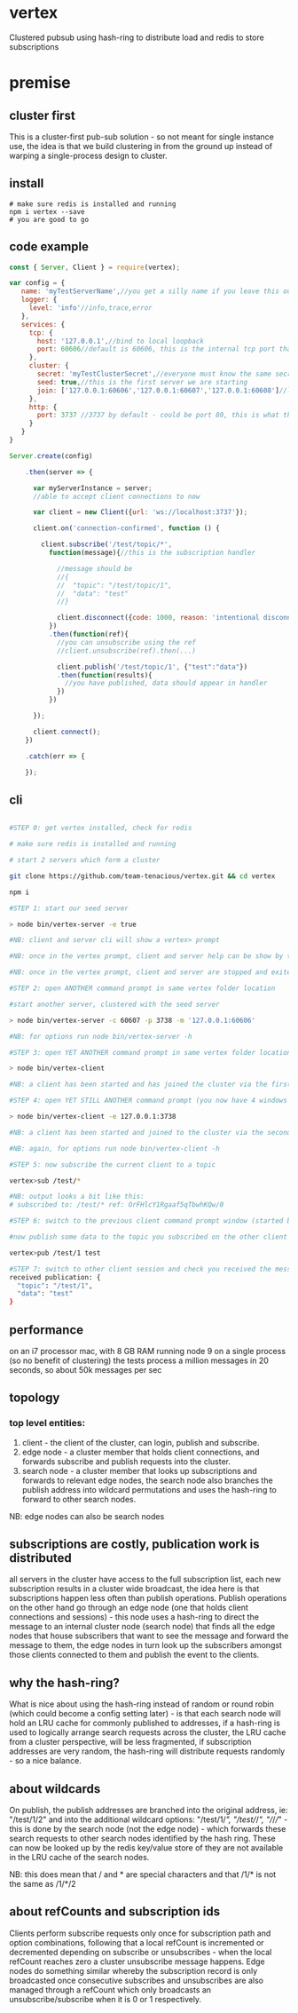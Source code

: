 # vertex
Clustered pubsub using hash-ring to distribute load and redis to store subscriptions

# premise

## cluster first
This is a cluster-first pub-sub solution - so not meant for single instance use, the idea is that we build clustering in from the ground up instead of warping a single-process design to cluster.

## install
```
# make sure redis is installed and running
npm i vertex --save
# you are good to go
```

## code example

```javascript
const { Server, Client } = require(vertex);

var config = {
   name: 'myTestServerName',//you get a silly name if you leave this out
   logger: {
     level: 'info'//info,trace,error
   },
   services: {
     tcp: {
       host: '127.0.0.1',//bind to local loopback
       port: 60606//default is 60606, this is the internal tcp port that cluster comms for this node happens on
     },
     cluster: {
       secret: 'myTestClusterSecret',//everyone must know the same secret to join
       seed: true,//this is the first server we are starting
       join: ['127.0.0.1:60606','127.0.0.1:60607','127.0.0.1:60608']//list of nodes to rediscover if one is dropped and restarts
     },
     http: {
       port: 3737 //3737 by default - could be port 80, this is what the clients connect to
     }
   }
}

Server.create(config)

    .then(server => {

      var myServerInstance = server;
      //able to accept client connections to now

      var client = new Client({url: 'ws://localhost:3737'});

      client.on('connection-confirmed', function () {

        client.subscribe('/test/topic/*',
          function(message){//this is the subscription handler

            //message should be
            //{
            //  "topic": "/test/topic/1",
            //  "data": "test"
            //}

            client.disconnect({code: 1000, reason: 'intentional disconnect test'});
          })
          .then(function(ref){
            //you can unsubscribe using the ref
            //client.unsubscribe(ref).then(...)

            client.publish('/test/topic/1', {"test":"data"})
            .then(function(results){
              //you have published, data should appear in handler
            })
          })

      });

      client.connect();
    })

    .catch(err => {

    });

```

## cli

```bash

#STEP 0: get vertex installed, check for redis

# make sure redis is installed and running

# start 2 servers which form a cluster

git clone https://github.com/team-tenacious/vertex.git && cd vertex

npm i

#STEP 1: start our seed server

> node bin/vertex-server -e true

#NB: client and server cli will show a vertex> prompt

#NB: once in the vertex prompt, client and server help can be show by typing h and enter

#NB: once in the vertex prompt, client and server are stopped and exited by typing x and enter

#STEP 2: open ANOTHER command prompt in same vertex folder location

#start another server, clustered with the seed server

> node bin/vertex-server -c 60607 -p 3738 -m '127.0.0.1:60606'

#NB: for options run node bin/vertex-server -h

#STEP 3: open YET ANOTHER command prompt in same vertex folder location

> node bin/vertex-client

#NB: a client has been started and has joined the cluster via the first default server

#STEP 4: open YET STILL ANOTHER command prompt (you now have 4 windows open) in same vertex folder location

> node bin/vertex-client -e 127.0.0.1:3738

#NB: a client has been started and joined to the cluster via the second started server

#NB: again, for options run node bin/vertex-client -h

#STEP 5: now subscribe the current client to a topic

vertex>sub /test/*

#NB: output looks a bit like this:
# subscribed to: /test/* ref: OrFHlcY1Rgaaf5qTbwhKQw/0

#STEP 6: switch to the previous client command prompt window (started by running "node bin/vertex-client")

#now publish some data to the topic you subscribed on the other client to

vertex>pub /test/1 test

#STEP 7: switch to other client session and check you received the message:
received publication: {
  "topic": "/test/1",
  "data": "test"
}

```

## performance
on an i7 processor mac, with 8 GB RAM running node 9 on a single process (so no benefit of clustering) the tests process a million messages in 20 seconds, so about 50k messages per sec

## topology

### top level entities:
1. client - the client of the cluster, can login, publish and subscribe.
2. edge node - a cluster member that holds client connections, and forwards subscribe and publish requests into the cluster.
3. search node - a cluster member that looks up subscriptions and forwards to relevant edge nodes, the search node also branches the publish address into wildcard permutations and uses the hash-ring to forward to other search nodes.

NB: edge nodes can also be search nodes

## subscriptions are costly, publication work is distributed
all servers in the cluster have access to the full subscription list, each new subscription results in a cluster wide broadcast, the idea here is that subscriptions happen less often than publish operations. Publish operations on the other hand go through an edge node (one that holds client connections and sessions) - this node uses a hash-ring to direct the message to an internal cluster node (search  node) that finds all the edge nodes that house subscribers that want to see the message and forward the message to them, the edge nodes in turn look up the subscribers amongst those clients connected to them and publish the event to the clients.

## why the hash-ring?
What is nice about using the hash-ring instead of random or round robin (which could become a config setting later) - is that each search node will hold an LRU cache for commonly published to addresses, if a hash-ring is used to logically arrange search requests across the cluster, the LRU cache from a cluster perspective, will be less fragmented, if subscription addresses are very random, the hash-ring will distribute requests randomly - so a nice balance.

## about wildcards
On publish, the publish addresses are branched into the original address, ie: "/test/1/2" and into the additional wildcard options: "/test/1/*", "/test/*/*", "/*/*/*" - this is done by the search node (not the edge node) - which forwards these search requests to other search nodes identified by the hash ring. These can now be looked up by the redis key/value store of they are not available in the LRU cache of the search nodes.

NB: this does mean that / and * are special characters and that /1/* is not the same as /1/*/2

## about refCounts and subscription ids

Clients perform subscribe requests only once for subscription path and option combinations, following that a local refCount is incremented or decremented depending on subscribe or unsubscribes - when the local refCount reaches zero a cluster unsubscribe message happens. Edge nodes do something similar whereby the subscription record is only broadcasted once consecutive subscribes and unsubscribes are also managed through a refCount which only broadcasts an unsubscribe/subscribe when it is 0 or 1 respectively.



